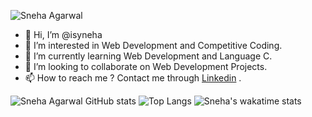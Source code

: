 ![Sneha Agarwal](https://pbs.twimg.com/profile_banners/1434191907387707393/1642754197/1500x500)
- 👋 Hi, I’m @isyneha
- 👀 I’m interested in Web Development and Competitive Coding.
- 🌱 I’m currently learning Web Development and Language C.
- 💞️ I’m looking to collaborate on Web Development Projects.
- 📫 How to reach me ?
Contact me through [Linkedin](www.linkedin.com/in/sneha-agarwal-217a55200) .



![Sneha Agarwal GitHub stats](https://github-readme-stats.vercel.app/api?username=isyneha&show_icons=true&theme=tokyonight)
![Top Langs](https://github-readme-stats.vercel.app/api/top-langs/?username=isyneha&layout=compact&theme=tokyonight)
![Sneha's wakatime stats](https://github-readme-stats.vercel.app/api/wakatime?username=isyneha)
<!---
isyneha/isyneha is a ✨ special ✨ repository because its `README.md` (this file) appears on your GitHub profile.
You can click the Preview link to take a look at your changes.
--->
